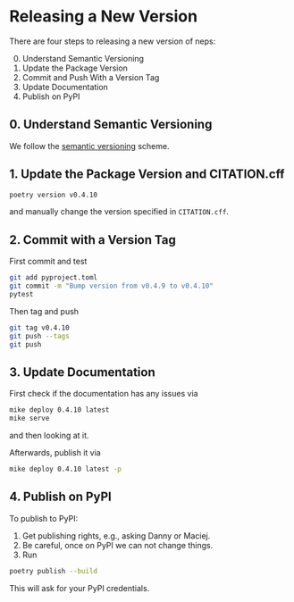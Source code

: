 # Releasing a New Version

There are four steps to releasing a new version of neps:

0. Understand Semantic Versioning
1. Update the Package Version
1. Commit and Push With a Version Tag
1. Update Documentation
1. Publish on PyPI

## 0. Understand Semantic Versioning

We follow the [semantic versioning](https://semver.org) scheme.

## 1. Update the Package Version and CITATION.cff

```bash
poetry version v0.4.10
```

and manually change the version specified in `CITATION.cff`.

## 2. Commit with a Version Tag

First commit and test

```bash
git add pyproject.toml
git commit -m "Bump version from v0.4.9 to v0.4.10"
pytest
```

Then tag and push

```bash
git tag v0.4.10
git push --tags
git push
```

## 3. Update Documentation

First check if the documentation has any issues via

```bash
mike deploy 0.4.10 latest
mike serve
```

and then looking at it.

Afterwards, publish it via

```bash
mike deploy 0.4.10 latest -p
```

## 4. Publish on PyPI

To publish to PyPI:

1. Get publishing rights, e.g., asking Danny or Maciej.
1. Be careful, once on PyPI we can not change things.
1. Run

```bash
poetry publish --build
```

This will ask for your PyPI credentials.
